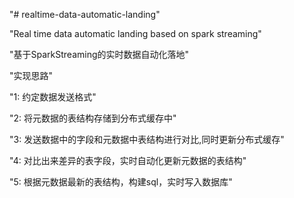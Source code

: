 "# realtime-data-automatic-landing" 

"Real time data automatic landing based on spark streaming" 

"基于SparkStreaming的实时数据自动化落地"

"实现思路"

"1: 约定数据发送格式"

"2: 将元数据的表结构存储到分布式缓存中"

"3: 发送数据中的字段和元数据中表结构进行对比,同时更新分布式缓存"

"4: 对比出来差异的表字段，实时自动化更新元数据的表结构"

"5: 根据元数据最新的表结构，构建sql，实时写入数据库"

